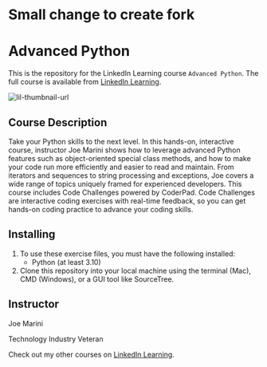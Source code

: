 # Small change to create fork

# Advanced Python
This is the repository for the LinkedIn Learning course `Advanced Python`. The full course is available from [LinkedIn Learning][lil-course-url].

![lil-thumbnail-url]

## Course Description

Take your Python skills to the next level. In this hands-on, interactive course, instructor Joe Marini shows how to leverage advanced Python features such as object-oriented special class methods, and how to make your code run more efficiently and easier to read and maintain. From iterators and sequences to string processing and exceptions, Joe covers a wide range of topics uniquely framed for experienced developers. This course includes Code Challenges powered by CoderPad. Code Challenges are interactive coding exercises with real-time feedback, so you can get hands-on coding practice to advance your coding skills.

## Installing
1. To use these exercise files, you must have the following installed:
	- Python (at least 3.10)
2. Clone this repository into your local machine using the terminal (Mac), CMD (Windows), or a GUI tool like SourceTree.

## Instructor

Joe Marini

Technology Industry Veteran
                            

Check out my other courses on [LinkedIn Learning](https://www.linkedin.com/learning/instructors/joe-marini?u=104).


[0]: # (Replace these placeholder URLs with actual course URLs)

[lil-course-url]: https://www.linkedin.com/learning/advanced-python-23931756
[lil-thumbnail-url]: https://media.licdn.com/dms/image/v2/D4D0DAQGl3s1fBLp7kg/learning-public-crop_675_1200/learning-public-crop_675_1200/0/1732065162293?e=2147483647&v=beta&t=KbQYiJVRNDEiEEN-pdbOl9sdQXiL-VKGcEKbP35w7Wg

